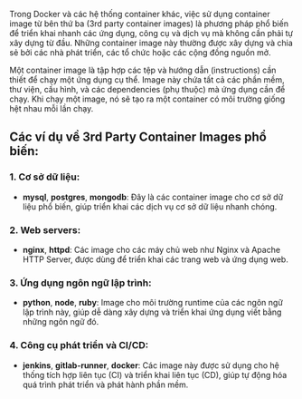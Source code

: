 Trong Docker và các hệ thống container khác, việc sử dụng container image từ bên thứ ba (3rd party container images) là phương pháp phổ biến để triển khai nhanh các ứng dụng, công cụ và dịch vụ mà không cần phải tự xây dựng từ đầu. Những container image này thường được xây dựng và chia sẻ bởi các nhà phát triển, các tổ chức hoặc các cộng đồng nguồn mở.

Một container image là tập hợp các tệp và hướng dẫn (instructions) cần thiết để chạy một ứng dụng cụ thể. Image này chứa tất cả các phần mềm, thư viện, cấu hình, và các dependencies (phụ thuộc) mà ứng dụng cần để chạy. Khi chạy một image, nó sẽ tạo ra một container có môi trường giống hệt nhau mỗi lần chạy.

## Các ví dụ về 3rd Party Container Images phổ biến:

### 1. Cơ sở dữ liệu:

- **mysql**, **postgres**, **mongodb**: Đây là các container image cho cơ sở dữ liệu phổ biến, giúp triển khai các dịch vụ cơ sở dữ liệu nhanh chóng.

### 2. Web servers:

- **nginx**, **httpd**: Các image cho các máy chủ web như Nginx và Apache HTTP Server, được dùng để triển khai các trang web và ứng dụng web.

### 3. Ứng dụng ngôn ngữ lập trình:

- **python**, **node**, **ruby**: Image cho môi trường runtime của các ngôn ngữ lập trình này, giúp dễ dàng xây dựng và triển khai ứng dụng viết bằng những ngôn ngữ đó.

### 4. Công cụ phát triển và CI/CD:

- **jenkins**, **gitlab-runner**, **docker**: Các image này được sử dụng cho hệ thống tích hợp liên tục (CI) và triển khai liên tục (CD), giúp tự động hóa quá trình phát triển và phát hành phần mềm.

